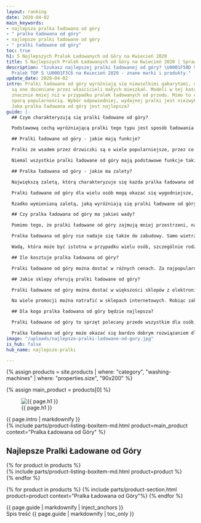 ```yaml
---
layout: ranking
date: 2020-04-02
main_keywords:
- najlepsza pralka ładowana od góry
- " pralka ładowana od góry"
- najlepsze pralki ładowane od góry
- " pralki ładowane od góry"
toc: true
h1: 5 Najlepszych Pralek Ładowanych od Góry na Kwiecień 2020
title: 5 Najlepszych Pralek Ładowanych od Góry na Kwiecień 2020 | Sprawdź
description: "Szukasz najlepszej pralki ładowanej od góry? \U0001F50D Sprawdź Ranking
  Pralek TOP 5 \U0001F3C6 na Kwiecień 2020 - znane marki i produkty."
update_date: 2020-04-02
intro: Pralki ładowane od góry wyróżniają się niewielkimi gabarytami, dzięki czemu
  są one doceniane przez właścicieli małych mieszkań. Modeli w tej kategorii jest
  znacznie mniej niż w przypadku pralek ładowanych od przodu. Mimo to cieszą się one
  sporą popularnością. Wybór odpowiedniej, wydajnej pralki jest niezwykle ważną kwestią.
  Jaka pralka ładowana od góry jest najlepsza?
guide: |-
  ## Czym charakteryzują się pralki ładowane od góry?

  Podstawową cechą wyróżniającą pralki tego typu jest sposób ładowania - od góry. Na wierzchu urządzenia znajduje się klapa, pod którą można znaleźć bęben. W przeciwieństwie do pralek z drzwiczkami pralka ładowana od góry posiada bęben montowany pionowo. Urządzenia tego typu odznaczają się niewielkimi gabarytami - jest to właściwość najbardziej doceniana przez użytkowników. Modele tego typu zazwyczaj posiadają panele z tradycyjnymi przyciskami bez ekranu. Na rynku pojawiają się także nowocześniejsze modele z wyświetlaczem. Niestety na rynku jest niewiele producentów oferujących pralki ładowane od góry. Warto przejrzeć ranking pralek, aby porównać konkretne modele.

  ## Pralki ładowane od góry - jakie mają funkcje?

  Pralki ze wsadem przez drzwiczki są o wiele popularniejsze, przez co producenci skupiają się na rozwoju technologii, które są z nimi związane. Mimo to każda pralka ładowana od góry posiada szereg przydatnych funkcji - zdarzają się także bardzo nowoczesne modele.

  Niemal wszystkie pralki ładowane od góry mają podstawowe funkcje takie jak wybór programu dostosowanego do typu tkaniny, dodatkowe płukanie, czy regulacja prędkości obrotów. Istnieją także pralki ładowane od góry z automatycznym wykrywaniem ilości wody potrzebnej do prania, czy funkcją prania tkanin delikatnych. Istotnym programem jest także pranie szybkie, pozwalające na uzyskanie małej ilości czystej odzieży w krótkim czasie. Na szczególną uwagę zasługują pralki z funkcją pary, która umożliwia szybkie odświeżenie garderoby. Zaletą takiego rozwiązania jest redukcja zagnieceń, dzięki czemu nie trzeba prasować ubrań. Pozwala to zaoszczędzić czas i energię.

  ## Pralka ładowana od góry - jakie ma zalety?

  Największą zaletą, którą charakteryzuje się każda pralka ładowana od góry, jest jej niewielki rozmiar, dzięki czemu zmieści się ona w każdej łazience lub innym pomieszczeniu. Najczęściej spotykane rozmiary to 40x90x60 cm. Planując zakup pralki tego typu, nie ma konieczności uwzględnienia miejsca na drzwiczki z przodu. Dzięki budowie bez drzwiczek urządzenie nie zostanie zablokowane przez elementy wyposażenia umieszczone tuż obok. Jedyną wolną powierzchnią powinna być górna klapa.

  Pralki ładowane od góry dla wielu osób mogą okazać się wygodniejsze, jeśli chodzi o wkładanie i wyjmowanie prania. Ma to znaczenie przykładowo, jeżeli użytkownik cierpi na schorzenia kręgosłupa, które uniemożliwiają mu schylanie.

  Rzadko wymienianą zaletą, jaką wyróżniają się pralki ładowane od góry, jest ich niska awaryjność. Pionowy bęben oznacza mniejsze ryzyko zalania. Dzięki temu można zaoszczędzić na naprawach, które mogą zdarzać się częściej w przypadku pralki ładowanej przez drzwiczki.

  ## Czy pralka ładowana od góry ma jakieś wady?

  Pomimo tego, że pralki ładowane od góry zajmują mniej przestrzeni, należy pamiętać, że wymagają one wolnego miejsca nad klapą. Oznacza to, że nie można w tym miejscu umieścić żadnej półki na przybory łazienkowe. W górnej klapie nie ma również okienka, przez co nie można kontrolować tego, co się dzieje wewnątrz podczas prania.

  Pralka ładowana od góry nie nadaje się także do zabudowy. Samo wietrzenie, które należy przeprowadzić po każdym zakończonym praniu, może być problematyczne w przypadku modeli tego typu. Otwarta klapa nie wygląda estetycznie i można łatwo przypadkowo ją zatrzasnąć.

  Wadą, która może być istotna w przypadku wielu osób, szczególnie rodzin z kilkorgiem dzieci, jest niska pojemność tego typu pralki. Pralki ładowane od góry zazwyczaj nie przekraczają pojemności ponad 6 kg. Mają one także mniej funkcji i programów. Mniej problematycznym, jednak równie ważnym utrudnieniem może być również brak nowoczesnego wyświetlacza. Większość modeli pralek tego typu jest obsługiwanych za pomocą pokręteł i przycisków. Nie są to [**najlepsze pralki**](/pl/recenzje/najlepsze-pralki "Najlepsze Pralki") dla miłośników nowoczesnych technologii.

  ## Ile kosztuje pralka ładowana od góry?

  Pralki ładowane od góry można dostać w różnych cenach. Za najpopularniejsze modele należy zapłacić kilkaset złotych. Im więcej funkcji, tym wyższa cena danego sprzętu. Pralka ładowana od góry za kilka tysięcy złotych należy do rzadkości, zazwyczaj cena nie przekracza dwóch tysięcy złotych. Ceny pralek automatycznych i ładowanych od góry są stosunkowo porównywalne. Często zdarza się także, że modele ładowane od góry są znacznie tańsze. Są to więc [**najlepsze pralki**](/pl/recenzje/najlepsze-pralki "Najlepsze Pralki") dla osób, które szukają budżetowego rozwiązania.

  ## Jakie sklepy oferują pralki ładowane od góry?

  Pralki ładowane od góry można dostać w większości sklepów z elektroniką i artykułami gospodarstwa domowego. Przeglądając oferty sklepów, warto porównać ceny, ponieważ zdarza się, że ten sam model jest sprzedawany taniej w innym miejscu.

  Na wiele promocji można natrafić w sklepach internetowych. Robiąc zakupy, dobrze jest upewnić się, czy sklep oferuje wniesienie i podłączenie sprzętu. W większości przypadków pracownicy także wynoszą stare urządzenie, dzięki czemu nie trzeba się zastanawiać, co z nim zrobić.

  ## Dla kogo pralka ładowana od góry będzie najlepsza?

  Pralki ładowane od góry to sprzęt polecany przede wszystkim dla osób, których przestrzeń w domu jest ograniczona. Ten typ jest często wybierany przez posiadaczy niewielkich kawalerek w blokach oraz osoby mieszkające samotnie.

  Pralka ładowana od góry może okazać się bardzo dobrym rozwiązaniem dla osób starszych i tych, które mają problemy z kręgosłupem. Wkładanie prania przez górną klapę wymaga znacznie mniej wysiłku i schylania, niż jest to w przypadku pralek automatycznych z drzwiczkami. Ze względu na mniejszą pojemność, pralki ładowane od góry mogą być wykorzystywane przez rodziny, które nie wymagają częstego prania lub piorą częściej, ale w mniejszej ilości załadunku.
image: "/uploads/najlepsze-pralki-ladowane-od-gory.jpg"
is_hub: false
hub_name: najlepsze-pralki

---
```

{% assign products = site.products | where: "category", "washing-machines" | where: "properties.size", "90x200" %}

{% assign main_product = products[0] %}

<div class="beam b-size-5  review-section">
    <div class="beam-item b-size-3 review-text">
        <figure>
            <img src="{{ page.image }}" alt="{{ page.h1 }}">
            <figcaption>{{ page.h1 }}</figcaption>
        </figure>
        {{ page.intro | markdownify }}
    </div>
    <div class="beam-item b-size-2 beam-rail  review-sidebar">
        <div class="beam-rail-item r-height-100">
            <div class="sticky-element">
              {% include parts/product-listing-boxitem-md.html product=main_product context="Pralka Ładowana od Góry" %}
            </div>
        </div>
    </div>
</div>


<div class="beam b-size-5  review-section">
    <div class="beam-item b-size-5  review-text">
        <h2>Najlepsze Pralki Ładowane od Góry</h2>
        <div class="flex-wrapper  nowrap">
            <div class="flex-container">
              {% for product in products %}
                <div class="flex-item" >
                  {% include parts/product-listing-boxitem-md.html product=product %}
                </div>
              {% endfor %}
            </div>
        </div>
    </div>
</div>

{% for product in products %}
  {% include parts/product-section.html product=product context="Pralka Ładowana od Góry"%}
{% endfor %}


<div class="beam b-size-5  review-section">
  <div class="beam-item b-size-3 review-text">
    {{ page.guide | markdownify | inject_anchors }}
  </div>


  <div class="beam-item b-size-2 beam-rail  review-sidebar">
      <div class="beam-rail-item r-height-100">
          <div class="sticky-element">
            <nav class="table-of-content">
                <span class="title">Spis treść</span>
                {{ page.guide | markdownify | toc_only }}
            </nav>
          </div>
      </div>
  </div>
</div>